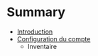 # Summary

* [Introduction](README.md)
* [Configuration du compte](configuration_du_compte.md)
   * Inventaire

